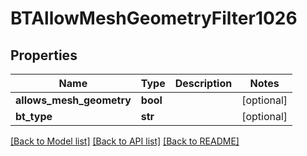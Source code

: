 # BTAllowMeshGeometryFilter1026

## Properties
Name | Type | Description | Notes
------------ | ------------- | ------------- | -------------
**allows_mesh_geometry** | **bool** |  | [optional] 
**bt_type** | **str** |  | [optional] 

[[Back to Model list]](../README.md#documentation-for-models) [[Back to API list]](../README.md#documentation-for-api-endpoints) [[Back to README]](../README.md)


